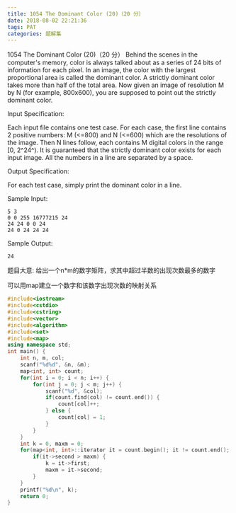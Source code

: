 ```yaml
---
title: 1054 The Dominant Color (20)（20 分）
date: 2018-08-02 22:21:36
tags: PAT
categories: 题解集
---
```


1054 The Dominant Color (20)（20 分）
Behind the scenes in the computer's memory, color is always talked about as a series of 24 bits of information for each pixel. In an image, the color with the largest proportional area is called the dominant color. A strictly dominant color takes more than half of the total area. Now given an image of resolution M by N (for example, 800x600), you are supposed to point out the strictly dominant color.

Input Specification:

Each input file contains one test case. For each case, the first line contains 2 positive numbers: M (<=800) and N (<=600) which are the resolutions of the image. Then N lines follow, each contains M digital colors in the range [0, 2^24^). It is guaranteed that the strictly dominant color exists for each input image. All the numbers in a line are separated by a space.

Output Specification:

For each test case, simply print the dominant color in a line.

Sample Input:
```
5 3
0 0 255 16777215 24
24 24 0 0 24
24 0 24 24 24
```
Sample Output:
```
24
```
题目大意: 给出一个n*m的数字矩阵，求其中超过半数的出现次数最多的数字

可以用map建立一个数字和该数字出现次数的映射关系
```cpp
#include<iostream>
#include<cstdio>
#include<cstring>
#include<vector>
#include<algorithm>
#include<set>
#include<map>
using namespace std;
int main() {
    int n, m, col;
    scanf("%d%d", &n, &m);
    map<int, int> count;
    for(int i = 0; i < n; i++) {
        for(int j = 0; j < m; j++) {
            scanf("%d", &col);
            if(count.find(col) != count.end()) {
                count[col]++;
            } else {
                count[col] = 1;
            }
        }
    }
    int k = 0, maxm = 0;
    for(map<int, int>::iterator it = count.begin(); it != count.end(); it++) {
        if(it->second > maxm) {
            k = it->first;
            maxm = it->second;
        }
    }
    printf("%d\n", k);
    return 0;
}

```